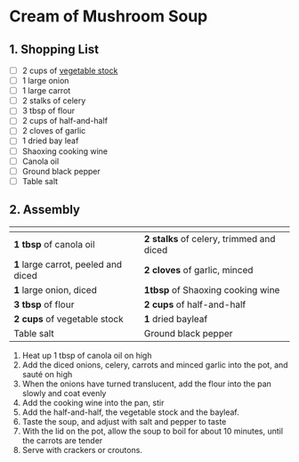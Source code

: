 # Cream of Mushroom Soup

## 1. Shopping List
- [ ] 2 cups of [vegetable stock][1]
- [ ] 1 large onion
- [ ] 1 large carrot
- [ ] 2 stalks of celery
- [ ] 3 tbsp of flour
- [ ] 2 cups of half-and-half
- [ ] 2 cloves of garlic
- [ ] 1 dried bay leaf
- [ ] Shaoxing cooking wine
- [ ] Canola oil
- [ ] Ground black pepper
- [ ] Table salt

## 2. Assembly
|<!-- -->|<!-- -->|
|---|---|
|**1 tbsp** of canola oil|**2 stalks** of celery, trimmed and diced|
|**1** large carrot, peeled and diced|**2 cloves** of garlic, minced|
|**1** large onion, diced|**1tbsp** of Shaoxing cooking wine|
|**3 tbsp** of flour|**2 cups** of half-and-half|
|**2 cups** of vegetable stock|**1** dried bayleaf|
|Table salt|Ground black pepper|

1. Heat up 1 tbsp of canola oil on high
2. Add the diced onions, celery, carrots and minced garlic into the pot, and sauté on high
3. When the onions have turned translucent, add the flour into the pan slowly and coat evenly
4. Add the cooking wine into the pan, stir
5. Add the half-and-half, the vegetable stock and the bayleaf.
6. Taste the soup, and adjust with salt and pepper to taste
7. With the lid on the pot, allow the soup to boil for about 10 minutes, until the carrots are tender
8. Serve with crackers or croutons.

[1]: https://github.com/nanotalks/recipes/blob/master/Asian%20Cold%20Dish/Tofu%20Slaw%20(and%20vegetable%20stock).md